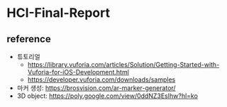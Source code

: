 # HCI-Final-Report
## reference
* 튜토리얼
  * https://library.vuforia.com/articles/Solution/Getting-Started-with-Vuforia-for-iOS-Development.html
  * https://developer.vuforia.com/downloads/samples
* 마커 생성: https://brosvision.com/ar-marker-generator/
* 3D object: https://poly.google.com/view/0ddNZ3EsIhw?hl=ko
